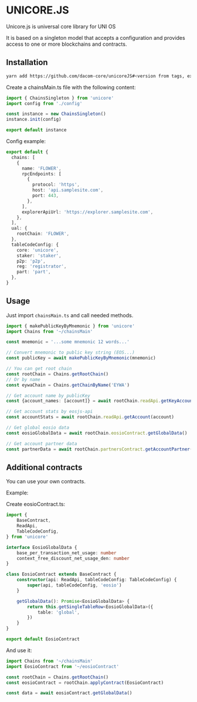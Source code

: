 # UNICORE.JS

Unicore.js is universal core library for UNI OS

It is based on a singleton model that accepts a configuration and provides access to one or more blockchains and contracts.

## Installation

```bash
yarn add https://github.com/dacom-core/unicoreJS#<version from tags, ex. v1.0.0-beta3>
```

Create a chainsMain.ts file with the following content:

```typescript
import { ChainsSingleton } from 'unicore'
import config from './config'

const instance = new ChainsSingleton()
instance.init(config)

export default instance
```

Config example:

```typescript
export default {
  chains: [
    {
      name: 'FLOWER',
      rpcEndpoints: [
        {
          protocol: 'https',
          host: 'api.samplesite.com',
          port: 443,
        },
      ],
      explorerApiUrl: 'https://explorer.samplesite.com',
    },
  ],
  ual: {
    rootChain: 'FLOWER',
  },
  tableCodeConfig: {
    core: 'unicore',
    staker: 'staker',
    p2p: 'p2p',
    reg: 'registrator',
    part: 'part',
  },
}
```

## Usage

Just import `chainsMain.ts` and call needed methods.

```typescript
import { makePublicKeyByMnemonic } from 'unicore'
import Chains from '~/chainsMain'

const mnemonic = '...some mnemonic 12 words...'

// Convert mnemonic to public key string (EOS...)
const publicKey = await makePublicKeyByMnemonic(mnemonic)

// You can get root chain
const rootChain = Chains.getRootChain()
// Or by name
const eywaChain = Chains.getChainByName('EYWA')

// Get account name by publicKey
const {account_names: [account]} = await rootChain.readApi.getKeyAccounts(publicKey)

// Get account stats by eosjs-api
const accountStats = await rootChain.readApi.getAccount(account)

// Get global eosio data
const eosioGlobalData = await rootChain.eosioContract.getGlobalData()

// Get account partner data
const partnerData = await rootChain.partnersContract.getAccountPartner(account)
```

## Additional contracts

You can use your own contracts.

Example:

Create eosioContract.ts:
```typescript
import {
    BaseContract,
    ReadApi,
    TableCodeConfig,
} from 'unicore'

interface EosioGlobalData {
    base_per_transaction_net_usage: number
    context_free_discount_net_usage_den: number
}

class EosioContract extends BaseContract {
    constructor(api: ReadApi, tableCodeConfig: TableCodeConfig) {
        super(api, tableCodeConfig, 'eosio')
    }

    getGlobalData(): Promise<EosioGlobalData> {
        return this.getSingleTableRow<EosioGlobalData>({
            table: 'global',
        })
    }
}

export default EosioContract
```

And use it:
```typescript
import Chains from '~/chainsMain'
import EosioContract from '~/eosioContract'

const rootChain = Chains.getRootChain()
const eosioContract = rootChain.applyContract(EosioContract)

const data = await eosioContract.getGlobalData()
```
